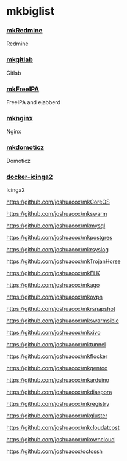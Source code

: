 # mkbiglist

### [mkRedmine](https://github.com/joshuacox/mkredmine)

Redmine

### [mkgitlab](https://github.com/joshuacox/mkgitlab)

Gitlab

### [mkFreeIPA](https://github.com/joshuacox/mkFreeIPA)

FreeIPA and ejabberd

### [mknginx](https://github.com/joshuacox/mknginx)

Nginx

### [mkdomoticz](https://github.com/joshuacox/mkdomoticz)

Domoticz

### [docker-icinga2](https://github.com/joshuacox/docker-icinga2)

Icinga2

https://github.com/joshuacox/mkCoreOS

https://github.com/joshuacox/mkswarm

https://github.com/joshuacox/mkmysql

https://github.com/joshuacox/mkpostgres

https://github.com/joshuacox/mkrsyslog

https://github.com/joshuacox/mkTrojanHorse

https://github.com/joshuacox/mkELK

https://github.com/joshuacox/mkago

https://github.com/joshuacox/mkovpn

https://github.com/joshuacox/mkrsnapshot

https://github.com/joshuacox/mkswarmsible

https://github.com/joshuacox/mkxivo

https://github.com/joshuacox/mktunnel

https://github.com/joshuacox/mkflocker

https://github.com/joshuacox/mkgentoo

https://github.com/joshuacox/mkarduino

https://github.com/joshuacox/mkdiaspora

https://github.com/joshuacox/mkregistry

https://github.com/joshuacox/mkgluster

https://github.com/joshuacox/mkcloudatcost

https://github.com/joshuacox/mkowncloud

https://github.com/joshuacox/octossh


